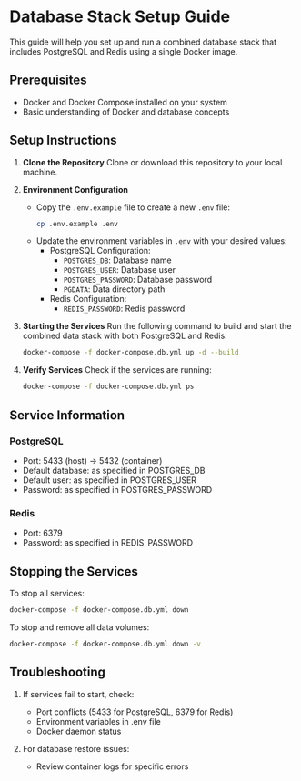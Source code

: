 # Database Stack Setup Guide

This guide will help you set up and run a combined database stack that includes PostgreSQL and Redis using a single Docker image.

## Prerequisites

- Docker and Docker Compose installed on your system
- Basic understanding of Docker and database concepts

## Setup Instructions

1. **Clone the Repository**
   Clone or download this repository to your local machine.

2. **Environment Configuration**
   - Copy the `.env.example` file to create a new `.env` file:
     ```bash
     cp .env.example .env
     ```
   - Update the environment variables in `.env` with your desired values:
     - PostgreSQL Configuration:
       - `POSTGRES_DB`: Database name
       - `POSTGRES_USER`: Database user
       - `POSTGRES_PASSWORD`: Database password
       - `PGDATA`: Data directory path
     - Redis Configuration:
       - `REDIS_PASSWORD`: Redis password

3. **Starting the Services**
   Run the following command to build and start the combined data stack with both PostgreSQL and Redis:
   ```bash
   docker-compose -f docker-compose.db.yml up -d --build
   ```

4. **Verify Services**
   Check if the services are running:
   ```bash
   docker-compose -f docker-compose.db.yml ps
   ```

## Service Information

### PostgreSQL
- Port: 5433 (host) -> 5432 (container)
- Default database: as specified in POSTGRES_DB
- Default user: as specified in POSTGRES_USER
- Password: as specified in POSTGRES_PASSWORD

### Redis
- Port: 6379
- Password: as specified in REDIS_PASSWORD



## Stopping the Services

To stop all services:
```bash
docker-compose -f docker-compose.db.yml down
```

To stop and remove all data volumes:
```bash
docker-compose -f docker-compose.db.yml down -v
```

## Troubleshooting

1. If services fail to start, check:
   - Port conflicts (5433 for PostgreSQL, 6379 for Redis)
   - Environment variables in .env file
   - Docker daemon status

2. For database restore issues:

   - Review container logs for specific errors